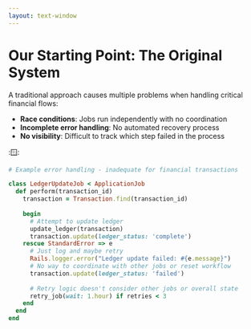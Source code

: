 ```yaml
---
layout: text-window
---
```


# Our Starting Point: The Original System

A traditional approach causes multiple problems when handling critical financial flows:

- **Race conditions**: Jobs run independently with no coordination
- **Incomplete error handling**: No automated recovery process
- **No visibility**: Difficult to track which step failed in the process

::window::
```ruby
# Example error handling - inadequate for financial transactions

class LedgerUpdateJob < ApplicationJob
  def perform(transaction_id)
    transaction = Transaction.find(transaction_id)
    
    begin
      # Attempt to update ledger
      update_ledger(transaction)
      transaction.update(ledger_status: 'complete')
    rescue StandardError => e
      # Just log and maybe retry
      Rails.logger.error("Ledger update failed: #{e.message}")
      # No way to coordinate with other jobs or reset workflow
      transaction.update(ledger_status: 'failed')
      
      # Retry logic doesn't consider other jobs or overall state
      retry_job(wait: 1.hour) if retries < 3 
    end
  end
end
```

<!--
**What We Started With:**
When I joined Loop Card, we had a Rails monolith coordinating everything through Sidekiq jobs. Now, Sidekiq is great for many use cases, but coordinating financial workflows across multiple services? That's where the limitations become painful.

**What Actually Happened:**
This looks clean, but in production it was a nightmare:

**Partial Failures:** What if capture succeeds but ledger update fails? We've charged the customer but our books are wrong.

**Retry Hell:** Job fails and retries. Now we have a different exchange rate, duplicate fraud checks, confused state everywhere.

**Why We Needed Something Better:**
The fundamental issue: we were trying to coordinate stateful workflows across multiple services using a tool designed for stateless background jobs.
-->